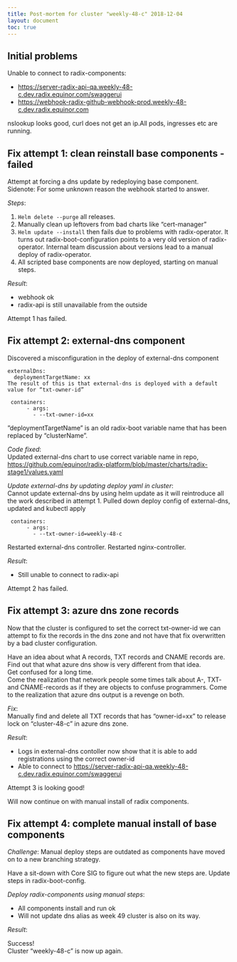 ```yaml
---
title: Post-mortem for cluster "weekly-48-c" 2018-12-04
layout: document
toc: true
---
```


## Initial problems

Unable to connect to radix-components:

- https://server-radix-api-qa.weekly-48-c.dev.radix.equinor.com/swaggerui
- https://webhook-radix-github-webhook-prod.weekly-48-c.dev.radix.equinor.com

nslookup looks good, curl does not get an ip.All pods, ingresses etc are running.


## Fix attempt 1: clean reinstall base components - failed

Attempt at forcing a dns update by redeploying base component.  
Sidenote: For some unknown reason the webhook started to answer.

_Steps_:  

1. `Helm delete --purge` all releases.
1. Manually clean up leftovers from bad charts like “cert-manager”
1. `Helm update --install` then fails due to problems with radix-operator. It turns out radix-boot-configuration points to a very old version of radix-operator. Internal team discussion about versions lead to a manual deploy of radix-operator.
1. All scripted base components are now deployed, starting on manual steps.

_Result_:

- webhook ok
- radix-api is still unavailable from the outside

Attempt 1 has failed.  

## Fix attempt 2: external-dns component

Discovered a misconfiguration in the deploy of external-dns component

```
externalDns:
  deploymentTargetName: xx
The result of this is that external-dns is deployed with a default value for “txt-owner-id”

 containers:
      - args:
        - --txt-owner-id=xx
```

”deploymentTargetName” is an old radix-boot variable name that has been replaced by “clusterName”.

_Code fixed_:  
Updated external-dns chart to use correct variable name in repo,
https://github.com/equinor/radix-platform/blob/master/charts/radix-stage1/values.yaml

_Update external-dns by updating deploy yaml in cluster_:  
Cannot update external-dns by using helm update as it will reintroduce all the work described in attempt 1.
Pulled down deploy config of external-dns, updated and kubectl apply

```
 containers:
      - args:
        - --txt-owner-id=weekly-48-c
```

Restarted external-dns controller.
Restarted nginx-controller.

_Result_:  

- Still unable to connect to radix-api

Attempt 2 has failed.

## Fix attempt 3: azure dns zone records

Now that the cluster is configured to set the correct txt-owner-id we can attempt to fix the records in the dns zone and not have that fix overwritten by a bad cluster configuration.

Have an idea about what A records, TXT records and CNAME records are.  
Find out that what azure dns show is very different from that idea.  
Get confused for a long time.  
Come the realization that network people some times talk about A-, TXT- and CNAME-records as if they are objects to confuse programmers. Come to the realization that azure dns output is a revenge on both.

_Fix_:  
Manually find and delete all TXT records that has “owner-id=xx” to release lock on “cluster-48-c” in azure dns zone.

_Result_:

- Logs in external-dns contoller now show that it is able to add registrations using the correct owner-id
- Able to connect to https://server-radix-api-qa.weekly-48-c.dev.radix.equinor.com/swaggerui

Attempt 3 is looking good!

Will now continue on with manual install of radix components.  


## Fix attempt 4: complete manual install of base components

_Challenge_:
Manual deploy steps are outdated as components have moved on to a new branching strategy.

Have a sit-down with Core SIG to figure out what the new steps are.
Update steps in radix-boot-config.

_Deploy radix-components using manual steps_:

- All components install and run ok
- Will not update dns alias as week 49 cluster is also on its way.

_Result_:  

Success!  
Cluster “weekly-48-c” is now up again.